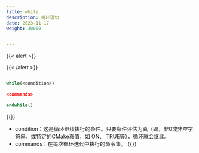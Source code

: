 ```yaml
---
title: while
description: 循环语句
date: 2023-11-17
weight: 30000


---
```

<style>
th, td {
  border: 1px solid rgb(190, 190, 190);
}
</style>
{{< alert >}}



{{< /alert >}}





```cmake

while(<condition>)

<commands>

endwhile()


```
{{<alert>}}
- condition：这是循环继续执行的条件。只要条件评估为真（即，非0或非空字符串，或特定的CMake真值，如 ON、 TRUE等），循环就会继续。
- commands：在每次循环迭代中执行的命令集。
{{</alert>}}














